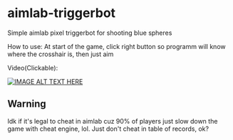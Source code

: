 # aimlab-triggerbot
 
Simple aimlab pixel triggerbot for shooting blue spheres

How to use:
At start of the game, click right button so programm will know where the crosshair is, then just aim

Video(Clickable):

[![IMAGE ALT TEXT HERE](https://img.youtube.com/vi/_6wnKKIB92w/0.jpg)](https://www.youtube.com/watch?v=_6wnKKIB92w)

## Warning
Idk if it's legal to cheat in aimlab cuz 90% of players just slow down the game with cheat engine, lol. Just don't cheat in table of records, ok?
